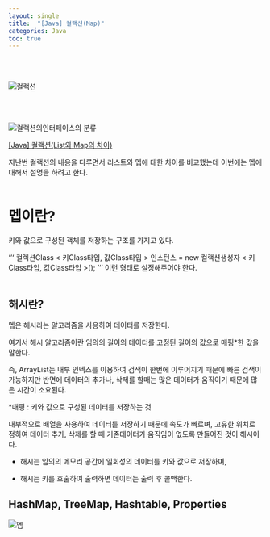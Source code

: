 ```yaml
---
layout: single
title:  "[Java] 컬랙션(Map)"
categories: Java
toc: true
---
```

<br/><br/>


![컬랙션](https:/images/2023-03-23-알고리즘/컬랙션.JPG)

<br/><br/>

![컬랙션의인터페이스의 분류](https:/images/2023-03-23-리스트/컬랙션의%20표(List,Set,Map).JPG)


[[Java] 컬랙션(List와 Map의 차이)](https://98jungwoo.github.io/java/List/)


지난번 컬랙션의 내용을 다루면서 리스트와 멥에 대한 차이를 비교했는데 이번에는 멥에대해서 설명을 하려고 한다.
<br/><br/>

# 멥이란? #
키와 값으로 구성된 객체를 저장하는 구조를 가지고 있다. 

‘’‘
컬렉션Class < 키Class타입, 값Class타입 > 인스턴스 = new 컬랙션생성자 < 키Class타입, 값Class타입 >();
’‘’
이런 형태로 설정해주어야 한다.
<br/><br/>

## 해시란? ##
멥은 해시라는 알고리즘을 사용하여 데이터를 저장한다.

여기서 해시 알고리즘이란 임의의 길이의 데이터를 고정된 길이의 값으로 매핑*한 값을 말한다.

즉, ArrayList는 내부 인덱스를 이용하여 검색이 한번에 이루어지기 때문에 빠른 검색이 가능하지만 반면에 데이터의 추가나, 삭제를 할때는 많은 데이터가 움직이기 때문에 많은 시간이 소요된다. 
<br/>

*매핑 : 키와 값으로 구성된 데이터를 저장하는 것
<br/>

내부적으로 배열을 사용하여 데이터를 저장하기 때문에 속도가 빠르며, 고유한 위치로 정하여 데이터 추가, 삭제를 할 때 기존데이터가 움직임이 없도록 만들어진 것이 해시이다.

- 해시는 임의의 메모리 공간에 일회성의 데이터를 키와 값으로 저장하며,

- 해시는 키를 호출하여 출력하면 데이터는 출력 후 콜백한다.


## HashMap, TreeMap, Hashtable, Properties ##

![멥](https:/images/2023-04-01-map/멥의%20내용%20정리.JPG)
